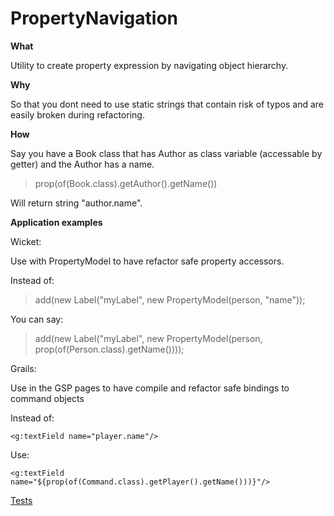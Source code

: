 PropertyNavigation
==================

**What**

Utility to create property expression by navigating object hierarchy.

**Why**

So that you dont need to use static strings that contain risk of typos and are easily broken during refactoring.

**How**

Say you have a Book class that has Author as class variable (accessable by getter) and the Author has a name.

>prop(of(Book.class).getAuthor().getName())

Will return string "author.name".

**Application examples**

Wicket:

Use with PropertyModel to have refactor safe property accessors.

Instead of:

>add(new Label("myLabel", new PropertyModel(person, "name"));

You can say:

>add(new Label("myLabel", new PropertyModel(person, prop(of(Person.class).getName())));
  
Grails:

Use in the GSP pages to have compile and refactor safe bindings to command objects

Instead of:

`<g:textField name="player.name"/>`

Use:

`<g:textField name="${prop(of(Command.class).getPlayer().getName()))}"/>`
  


[Tests](/ra1p3/PropertyNavigation/blob/master/src/test/java/com/moonillusions/propertynavigation/PropertyNavigationTest.java)
